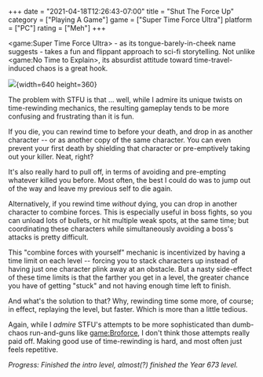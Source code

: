 +++
date = "2021-04-18T12:26:43-07:00"
title = "Shut The Force Up"
category = ["Playing A Game"]
game = ["Super Time Force Ultra"]
platform = ["PC"]
rating = ["Meh"]
+++

<game:Super Time Force Ultra> - as its tongue-barely-in-cheek name suggests - takes a fun and flippant approach to sci-fi storytelling.  Not unlike <game:No Time to Explain>, its absurdist attitude toward time-travel-induced chaos is a great hook.

![]($SiteBaseURL$supertimeforceultra_atrip.jpg){width=640 height=360}

The problem with STFU is that ... well, while I admire its unique twists on time-rewinding mechanics, the resulting gameplay tends to be more confusing and frustrating than it is fun.

If you die, you can rewind time to before your death, and drop in as another character -- or as another copy of the same character.  You can even prevent your first death by shielding that character or pre-emptively taking out your killer.  Neat, right?

It's also really hard to pull off, in terms of avoiding and pre-empting whatever killed you before.  Most often, the best I could do was to jump out of the way and leave my previous self to die again.

Alternatively, if you rewind time <i>without</i> dying, you can drop in another character to combine forces.  This is especially useful in boss fights, so you can unload lots of bullets, or hit multiple weak spots, at the same time; but coordinating these characters while simultaneously avoiding a boss's attacks is pretty difficult.

This "combine forces with yourself" mechanic is incentivized by having a time limit on each level -- forcing you to stack characters up instead of having just one character plink away at an obstacle.  But a nasty side-effect of these time limits is that the farther you get in a level, the greater chance you have of getting "stuck" and not having enough time left to finish.

And what's the solution to that?  Why, rewinding time some more, of course; in effect, replaying the level, but faster.  Which is more than a little tedious.

Again, while I <i>admire</i> STFU's attempts to be more sophisticated than dumb-chaos run-and-guns like <game:Broforce>, I don't think those attempts really paid off.  Making good use of time-rewinding is hard, and most often just feels repetitive.

<i>Progress: Finished the intro level, almost(?) finished the Year 673 level.</i>
